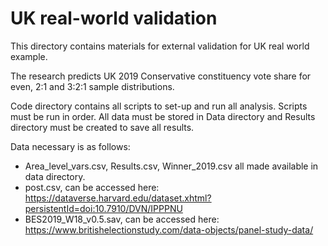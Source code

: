 # UK real-world validation

This directory contains materials for external validation for UK real world example. 

The research predicts UK 2019 Conservative constituency vote share for even, 2:1 and 3:2:1 sample distributions. 

Code directory contains all scripts to set-up and run all analysis. Scripts must be run in order. All data must be stored in Data directory and Results directory must be created to save all results.

Data necessary is as follows:
  - Area_level_vars.csv, Results.csv, Winner_2019.csv all made available in data directory. 
  - post.csv, can be accessed here: https://dataverse.harvard.edu/dataset.xhtml?persistentId=doi:10.7910/DVN/IPPPNU
  - BES2019_W18_v0.5.sav, can be accessed here: https://www.britishelectionstudy.com/data-objects/panel-study-data/
